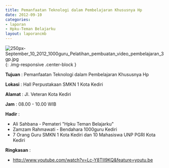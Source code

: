 ```yaml
---
title: Pemanfaatan Teknologi dalam Pembelajaran Khususnya Hp
date: 2012-09-10
categories:
- laporan
- Hpku-Teman Belajarku
layout: laporancmb
---
```

	
![250px-September_10_2012_1000guru_Pelatihan_pembuatan_video_pembelajaran_3gp.jpg](/uploads/250px-September_10_2012_1000guru_Pelatihan_pembuatan_video_pembelajaran_3gp.jpg){: .img-responsive .center-block }	
	
**Tujuan** :	Pemanfaatan Teknologi dalam Pembelajaran Khususnya Hp
	
**Lokasi** :	Hall Perpustakaan SMKN 1 Kota Kediri
	
**Alamat** : 	Jl. Veteran Kota Kediri
	
**Jam** :	08.00 - 10.00 WIB
	
**Hadir** :	
*	Ali Sahbana - Pemateri "Hpku Teman Belajarku"
*	Zamzam Rahmawati - Bendahara 1000guru Kediri
*	7 Orang Guru SMKN 1 Kota Kediri dan 10 Mahasiswa UNP PGRI Kota Kediri

**Ringkasan** :	
*	http://www.youtube.com/watch?v=Lc-Y8TII9KQ&feature=youtu.be
